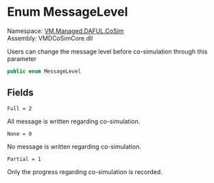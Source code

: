 # Enum MessageLevel

Namespace: [VM.Managed.DAFUL.CoSim](VM.Managed.DAFUL.CoSim.md)  
Assembly: VMDCoSimCore.dll  

Users can change the message level before co-simulation through this parameter

```csharp
public enum MessageLevel
```

## Fields

`Full = 2` 

All message is written regarding co-simulation.



`None = 0` 

No message is written regarding co-simulation.



`Partial = 1` 

Only the progress regarding co-simulation is recorded.




